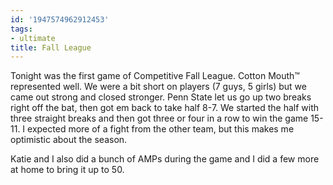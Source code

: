 ```yaml
---
id: '1947574962912453'
tags:
- ultimate
title: Fall League
---
```


Tonight was the first game of Competitive Fall League. Cotton Mouth&#8482; represented well. We were a bit short on players (7 guys, 5 girls) but we came out strong and closed stronger. Penn State let us go up two breaks right off the bat, then got em back to take half 8-7. We started the half with three straight breaks and then got three or four in a row to win the game 15-11. I expected more of a fight from the other team, but this makes me optimistic about the season. 

Katie and I also did a bunch of AMPs during the game and I did a few more at home to bring it up to 50.
